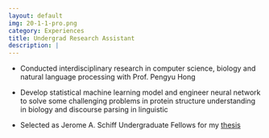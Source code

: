 ```yaml
---
layout: default
img: 20-1-1-pro.png
category: Experiences
title: Undergrad Research Assistant
description: |
---
```


* Conducted interdisciplinary research in computer science, biology and natural language processing with Prof. Pengyu Hong

* Develop statistical machine learning model and engineer neural network to solve some challenging problems in protein structure understanding in biology and discourse parsing in linguistic

* Selected as Jerome A. Schiff Undergraduate Fellows for my [thesis](http://www.cs.brandeis.edu/~weschin/Schiff-Proposal.pdf)
